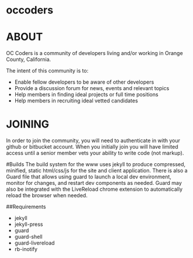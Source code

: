 occoders
========

ABOUT
========
OC Coders is a community of developers living and/or working in Orange County, California. 

The intent of this community is to:

* Enable fellow developers to be aware of other developers
* Provide a discussion forum for news, events and relevant topics
* Help members in finding ideal projects or full time positions
* Help members in recruiting ideal vetted candidates

JOINING
========
In order to join the community, you will need to authenticate in with your github or bitbucket account. When you initially join you will have limited access until a senior member vets your ability to write code (not markup).

#Builds
The build system for the www uses jekyll to produce compressed, minified, static html/css/js for the site and client application.  There is also a Guard file that allows using guard to launch a local dev environment, monitor for changes, and restart dev components as needed. Guard may also be integrated with the LiveReload chrome extension to automatically reload the browser when needed.

##Requirements
 * jekyll
 * jekyll-press
 * guard
 * guard-shell
 * guard-livereload
 * rb-inotify